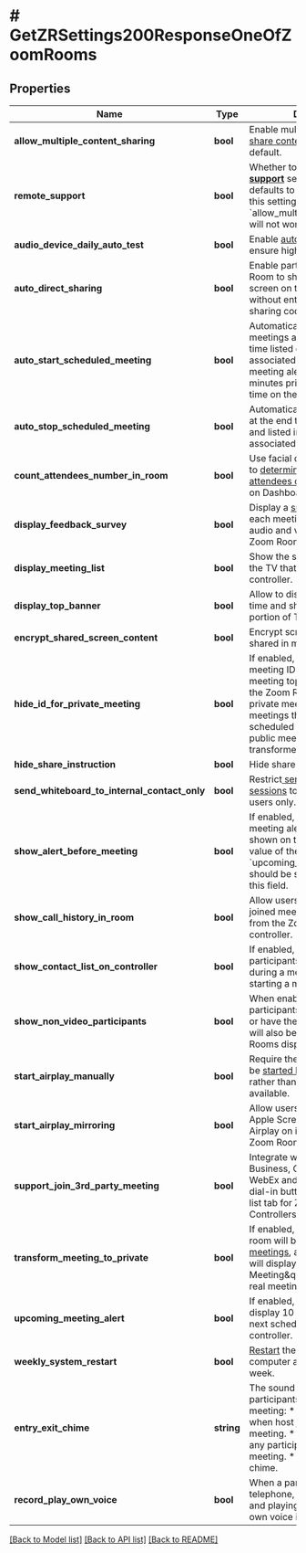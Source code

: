 # # GetZRSettings200ResponseOneOfZoomRooms

## Properties

Name | Type | Description | Notes
------------ | ------------- | ------------- | -------------
**allow_multiple_content_sharing** | **bool** | Enable multiple participants to [share content simultaneously](https://support.zoom.us/hc/en-us/articles/360017767812-Sharing-Multiple-Screens-in-a-Zoom-Room) by default. | [optional]
**remote_support** | **bool** | Whether to enable the [**Remote support**](https://support.zoom.us/hc/en-us/articles/360060951012-Enabling-remote-support) setting. This value defaults to &#x60;false&#x60;. By enabling this setting, the setting &#x60;allow_multiple_content_sharing&#x60; will not work. | [optional] [default to false]
**audio_device_daily_auto_test** | **bool** | Enable [automated audio test](https://support.zoom.us/hc/en-us/articles/360000319683-Zoom-Rooms-Daily-Audio-Testing) to ensure high quality audio. | [optional]
**auto_direct_sharing** | **bool** | Enable participants in a Zoom Room to share their laptop screen on the Zoom Room TV without entering a meeting ID or sharing code. | [optional]
**auto_start_scheduled_meeting** | **bool** | Automatically start scheduled meetings according to the start time listed on the calendar associated with the room. A meeting alert will appear 10 minutes prior to the scheduled time on the TV. | [optional]
**auto_stop_scheduled_meeting** | **bool** | Automatically stop the meeting at the end time as scheduled and listed in the calendar associated with the room. | [optional]
**count_attendees_number_in_room** | **bool** | Use facial detection technology to [determine and display the attendees count](https://support.zoom.us/hc/en-us/articles/360031027111-Count-Attendees-in-Zoom-Rooms) after meetings on Dashboard. | [optional]
**display_feedback_survey** | **bool** | Display a [survey](https://support.zoom.us/hc/en-us/articles/214193146-End-of-Meeting-Attendee-Feedback) at the end of each meeting regarding the audio and video quality on the Zoom Rooms Controller. | [optional]
**display_meeting_list** | **bool** | Show the same information on the TV that is shown on the controller. | [optional]
**display_top_banner** | **bool** | Allow to display room name, time and sharing key on the top portion of TV. | [optional]
**encrypt_shared_screen_content** | **bool** | Encrypt screen and content shared in meetings. | [optional]
**hide_id_for_private_meeting** | **bool** | If enabled, the meeting host and meeting ID (in addition to the meeting topic) are hidden from the Zoom Rooms display for private meetings. This affects meetings that were originally scheduled as private, as well as public meetings that were transformed to private. | [optional]
**hide_share_instruction** | **bool** | Hide share instructions from TV. | [optional]
**send_whiteboard_to_internal_contact_only** | **bool** | Restrict[ sending Whiteboard sessions](https://support.zoom.us/hc/en-us/articles/115004797286-Using-the-Whiteboard-in-Zoom-Rooms-for-Touch#h_781274b3-5237-4320-8826-be2120b00e21) to contacts or internal users only. | [optional]
**show_alert_before_meeting** | **bool** | If enabled, the upcoming meeting alert message will be shown on the TV display. The value of the &#x60;upcoming_meeting_alert&#x60; field should be set to &#x60;true&#x60; to use this field. | [optional]
**show_call_history_in_room** | **bool** | Allow users to see call history of joined meetings and phone calls from the Zoom Rooms controller. | [optional]
**show_contact_list_on_controller** | **bool** | If enabled, you can invite participants from the contact list during a meeting or when starting a meeting | [optional]
**show_non_video_participants** | **bool** | When enabled, meeting participants that are audio only or have their video turned off will also be shown on the Zoom Rooms display by default. | [optional]
**start_airplay_manually** | **bool** | Require the AirPlay service to be [started by an administrator](https://support.zoom.us/hc/en-us/articles/204726885-Screen-Share-Using-Airplay-Mirroring#h_a342ad38-4e46-47a8-a1d9-cded3b144b39) rather than always being available. | [optional]
**start_airplay_mirroring** | **bool** | Allow users to share content via Apple Screen Mirroring (called Airplay on iOS 11 or earlier) in Zoom Rooms | [optional]
**support_join_3rd_party_meeting** | **bool** | Integrate with Skype for Business, GoToMeeting, or WebEx and show the meeting dial-in button on the meeting list tab for Zoom Rooms Controllers. | [optional]
**transform_meeting_to_private** | **bool** | If enabled, all meetings in this room will be treated as [private meetings](https://support.zoom.us/hc/en-us/articles/115001051063-Zoom-Rooms-Private-Meetings), and the Zoom Room will display \&quot;Your Name&#39;s Meeting\&quot; instead of the real meeting topic. | [optional]
**upcoming_meeting_alert** | **bool** | If enabled, a reminder will display 10 minutes prior to the next scheduled meeting on the controller. | [optional]
**weekly_system_restart** | **bool** | [Restart](https://support.zoom.us/hc/en-us/articles/205418949-Zoom-Rooms-Weekly-System-Restart) the Zoom Rooms computer and controller once a week. | [optional]
**entry_exit_chime** | **string** | The sound that plays when participants join or leave a meeting:  * &#x60;host&#x60; — Chime when host joins or leaves a meeting.  * &#x60;all&#x60; — Chime when any participant joins or leaves a meeting.  * &#x60;none&#x60; — Do not chime. | [optional]
**record_play_own_voice** | **bool** | When a participant joins by telephone, whether recording and playing the participant&#39;s own voice is enabled. | [optional]

[[Back to Model list]](../../README.md#models) [[Back to API list]](../../README.md#endpoints) [[Back to README]](../../README.md)

